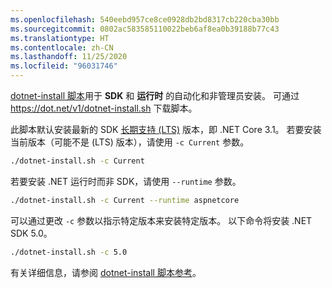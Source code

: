 ```yaml
---
ms.openlocfilehash: 540eebd957ce8ce0928db2bd8317cb220cba30bb
ms.sourcegitcommit: 0802ac583585110022beb6af8ea0b39188b77c43
ms.translationtype: HT
ms.contentlocale: zh-CN
ms.lasthandoff: 11/25/2020
ms.locfileid: "96031746"
---
```


[dotnet-install 脚本](../../tools/dotnet-install-script.md)用于 **SDK** 和 **运行时** 的自动化和非管理员安装。 可通过 <https://dot.net/v1/dotnet-install.sh> 下载脚本。

此脚本默认安装最新的 SDK [长期支持 (LTS)](https://dotnet.microsoft.com/platform/support/policy/dotnet-core) 版本，即 .NET Core 3.1。 若要安装当前版本（可能不是 (LTS) 版本），请使用 `-c Current` 参数。

```bash
./dotnet-install.sh -c Current
```

若要安装 .NET 运行时而非 SDK，请使用 `--runtime` 参数。

```bash
./dotnet-install.sh -c Current --runtime aspnetcore
```

可以通过更改 `-c` 参数以指示特定版本来安装特定版本。 以下命令将安装 .NET SDK 5.0。

```bash
./dotnet-install.sh -c 5.0
```

有关详细信息，请参阅 [dotnet-install 脚本参考](../../tools/dotnet-install-script.md)。
